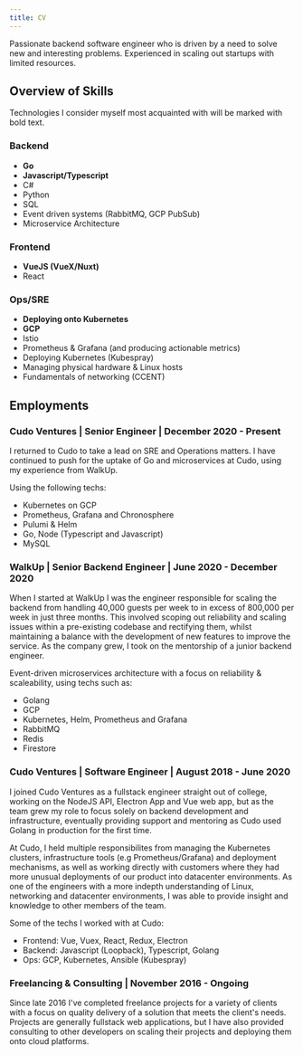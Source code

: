 ```yaml
---
title: CV
---
```

Passionate backend software engineer who is driven by a need to solve new and interesting problems.
Experienced in scaling out startups with limited resources.

## Overview of Skills

Technologies I consider myself most acquainted with will be marked with bold text.

### Backend

- **Go**
- **Javascript/Typescript**
- C#
- Python
- SQL
- Event driven systems (RabbitMQ, GCP PubSub)
- Microservice Architecture

### Frontend

- **VueJS (VueX/Nuxt)**
- React

### Ops/SRE

- **Deploying onto Kubernetes**
- **GCP**
- Istio
- Prometheus & Grafana (and producing actionable metrics)
- Deploying Kubernetes (Kubespray)
- Managing physical hardware & Linux hosts
- Fundamentals of networking (CCENT)

## Employments

### Cudo Ventures | Senior Engineer | December 2020 - Present

I returned to Cudo to take a lead on SRE and Operations matters. I have continued to push for the uptake of Go and
microservices at Cudo, using my experience from WalkUp.

Using the following techs:

- Kubernetes on GCP
- Prometheus, Grafana and Chronosphere
- Pulumi & Helm
- Go, Node (Typescript and Javascript)
- MySQL

### WalkUp | Senior Backend Engineer | June 2020 - December 2020

When I started at WalkUp I was the engineer responsible for scaling the backend from handling 40,000 guests per week to
in excess of 800,000 per week in just three months. This involved scoping out reliability and scaling issues within
a pre-existing codebase and rectifying them, whilst maintaining a balance with the development of new features to
improve the service. As the company grew, I took on the mentorship of a junior backend engineer.

Event-driven microservices architecture with a focus on reliability & scaleability, using techs such as:

- Golang
- GCP
- Kubernetes, Helm, Prometheus and Grafana
- RabbitMQ
- Redis
- Firestore

### Cudo Ventures | Software Engineer | August 2018 - June 2020

I joined Cudo Ventures as a fullstack engineer straight out of college, working on the NodeJS API, Electron App and Vue
web app, but as the team grew my role to focus solely on backend development and infrastructure, eventually providing
support and mentoring as Cudo used Golang in production for the first time.

At Cudo, I held multiple responsibilites from managing the Kubernetes clusters, infrastructure tools (e.g Prometheus/Grafana)
and deployment mechanisms, as well as working directly with customers where they had more unusual deployments of our
product into datacenter environments. As one of the engineers with a more indepth understanding of Linux, networking and
datacenter environments, I was able to provide insight and knowledge to other members of the team.

Some of the techs I worked with at Cudo:

- Frontend: Vue, Vuex, React, Redux, Electron
- Backend: Javascript (Loopback), Typescript, Golang
- Ops: GCP, Kubernetes, Ansible (Kubespray)

### Freelancing & Consulting | November 2016 - Ongoing

Since late 2016 I've completed freelance projects for a variety of clients with a focus on quality delivery of a solution
that meets the client's needs. Projects are generally fullstack web applications, but I have also provided consulting to
other developers on scaling their projects and deploying them onto cloud platforms.
